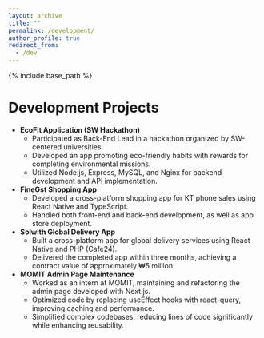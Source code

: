 ```yaml
---
layout: archive
title: ""
permalink: /development/
author_profile: true
redirect_from:
  - /dev
---
```


{% include base_path %}

Development Projects
======
<ul>
  <li><strong>EcoFit Application (SW Hackathon)</strong>  
    <ul>
      <li>Participated as Back-End Lead in a hackathon organized by SW-centered universities.</li>
      <li>Developed an app promoting eco-friendly habits with rewards for completing environmental missions.</li>
      <li>Utilized Node.js, Express, MySQL, and Nginx for backend development and API implementation.</li>
    </ul>
  </li>

  <li><strong>FineGst Shopping App</strong>  
    <ul>
      <li>Developed a cross-platform shopping app for KT phone sales using React Native and TypeScript.</li>
      <li>Handled both front-end and back-end development, as well as app store deployment.</li>
    </ul>
  </li>

  <li><strong>Solwith Global Delivery App</strong>  
    <ul>
      <li>Built a cross-platform app for global delivery services using React Native and PHP (Cafe24).</li>
      <li>Delivered the completed app within three months, achieving a contract value of approximately ₩5 million.</li>
    </ul>
  </li>

  <li><strong>MOMIT Admin Page Maintenance</strong>  
    <ul>
      <li>Worked as an intern at MOMIT, maintaining and refactoring the admin page developed with Next.js.</li>
      <li>Optimized code by replacing useEffect hooks with react-query, improving caching and performance.</li>
      <li>Simplified complex codebases, reducing lines of code significantly while enhancing reusability.</li>
    </ul>
  </li>

</ul> 